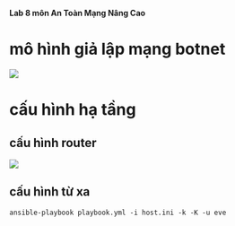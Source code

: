__Lab 8 môn An Toàn Mạng Nâng Cao__
</br>
# mô hình giả lập mạng botnet
![](https://github.com/magnetohvcs/payload/blob/master/image/eve-ng.png)
# cấu hình hạ tầng
## cấu hình router
![](https://github.com/magnetohvcs/payload/blob/master/image/router.png)
## cấu hình từ xa
``` 
ansible-playbook playbook.yml -i host.ini -k -K -u eve 
```

